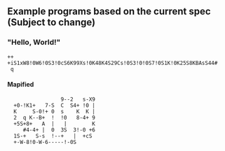 ## Example programs based on the current spec (Subject to change)

### "Hello, World!"
```
++
+iS1xW8!0W6!0S3!0cS6K99Xs!0K48K4S29Cs!0S3!0!0S7!0S1K!0K25S8KBAsS44#
 q
```
#### Mapified
```
                 9--2   s-X9
  +0-!K1+   7-S  C  S4+ !0 |
  K     S-0!+ 0  s    K  K |
  2  q K--B+  !  !0   8-4+ 9
  +5S+8+   A  |   |        K
     #4-4+ |  0  3S  3!-0 +6
  1S-+   S-s  !--+   |  +cS
  +-W-8!0-W-6-----!-0S
```
